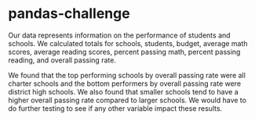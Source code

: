 # pandas-challenge

Our data represents information on the performance of students and schools. We calculated totals for schools, students, budget, average math scores, average reading scores, percent passing math, percent passing reading, and overall passing rate. 

We found that the top performing schools by overall passing rate were all charter schools and the bottom performers by overall passing rate were district high schools. We also found that smaller schools tend to have a higher overall passing rate compared to larger schools. We would have to do further testing to see if any other variable impact these results. 
